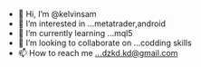 - 👋 Hi, I’m @kelvinsam
- 👀 I’m interested in ...metatrader,android
- 🌱 I’m currently learning ...mql5
- 💞️ I’m looking to collaborate on ...codding skills
- 📫 How to reach me ...dzkd.kd@gmail.com

<!---
kelvinsam/kelvinsam is a ✨ special ✨ repository because its `README.md` (this file) appears on your GitHub profile.
You can click the Preview link to take a look at your changes.
--->
